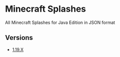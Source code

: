 # Minecraft Splashes

All Minecraft Splashes for Java Edition in JSON format

## Versions

- [1.19.X](1.19/)
